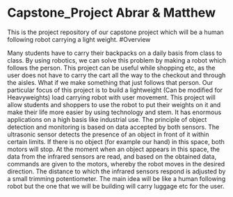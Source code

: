# Capstone_Project Abrar & Matthew
This is the project repository of our capstone project which will be a human following robot carrying a light weight.
#Overview



Many students have to carry their backpacks on a daily basis from class to class. By using robotics, we can solve this problem by making a robot which follows the person. This project can be useful while shopping etc, as the user does not have to carry the cart all the way to the checkout and through the aisles. What if we make something that just follows that person. Our particular focus of this project is to build a lightweight (Can be modified for Heavyweights) load carrying robot with user movement.
This project will allow students and shoppers to use the robot to put their weights on it and make their life more easier by using technology and stem. It has enormous applications on a high basis like industrial use. 
The principle of object detection and monitoring is based on data accepted by both sensors. The ultrasonic sensor detects the presence of an object in front of it within certain limits. If there is no object (for example our hand) in this space, both motors will stop. At the moment when an object appears in this space, the data from the infrared sensors are read, and based on the obtained data, commands are given to the motors, whereby the robot moves in the desired direction. The distance to which the infrared sensors respond is adjusted by a small trimming potentiometer.
The main idea will be like a human following robot but the one that we will be building will carry luggage etc for the user.
